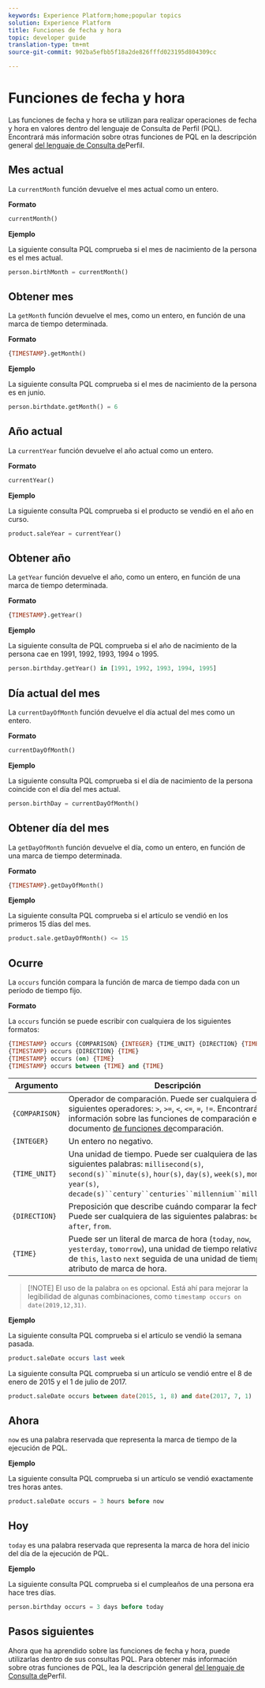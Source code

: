 ```yaml
---
keywords: Experience Platform;home;popular topics
solution: Experience Platform
title: Funciones de fecha y hora
topic: developer guide
translation-type: tm+mt
source-git-commit: 902ba5efbb5f18a2de826fffd023195d804309cc

---
```



# Funciones de fecha y hora

Las funciones de fecha y hora se utilizan para realizar operaciones de fecha y hora en valores dentro del lenguaje de Consulta de Perfil (PQL). Encontrará más información sobre otras funciones de PQL en la descripción general [del lenguaje de Consulta de](./overview.md)Perfil.

## Mes actual

La `currentMonth` función devuelve el mes actual como un entero.

**Formato**

```sql
currentMonth()
```

**Ejemplo**

La siguiente consulta PQL comprueba si el mes de nacimiento de la persona es el mes actual.

```sql
person.birthMonth = currentMonth()
```

## Obtener mes

La `getMonth` función devuelve el mes, como un entero, en función de una marca de tiempo determinada.

**Formato**

```sql
{TIMESTAMP}.getMonth()
```

**Ejemplo**

La siguiente consulta PQL comprueba si el mes de nacimiento de la persona es en junio.

```sql
person.birthdate.getMonth() = 6
```

## Año actual

La `currentYear` función devuelve el año actual como un entero.

**Formato**

```sql
currentYear()
```

**Ejemplo**

La siguiente consulta PQL comprueba si el producto se vendió en el año en curso.

```sql
product.saleYear = currentYear()
```

## Obtener año

La `getYear` función devuelve el año, como un entero, en función de una marca de tiempo determinada.

**Formato**

```sql
{TIMESTAMP}.getYear()
```

**Ejemplo**

La siguiente consulta de PQL comprueba si el año de nacimiento de la persona cae en 1991, 1992, 1993, 1994 o 1995.

```sql
person.birthday.getYear() in [1991, 1992, 1993, 1994, 1995]
```

## Día actual del mes

La `currentDayOfMonth` función devuelve el día actual del mes como un entero.

**Formato**

```sql
currentDayOfMonth()
```

**Ejemplo**

La siguiente consulta PQL comprueba si el día de nacimiento de la persona coincide con el día del mes actual.

```sql
person.birthDay = currentDayOfMonth()
```

## Obtener día del mes

La `getDayOfMonth` función devuelve el día, como un entero, en función de una marca de tiempo determinada.

**Formato**

```sql
{TIMESTAMP}.getDayOfMonth()
```

**Ejemplo**

La siguiente consulta PQL comprueba si el artículo se vendió en los primeros 15 días del mes.

```sql
product.sale.getDayOfMonth() <= 15
```

## Ocurre

La `occurs` función compara la función de marca de tiempo dada con un período de tiempo fijo.

**Formato**

La `occurs` función se puede escribir con cualquiera de los siguientes formatos:

```sql
{TIMESTAMP} occurs {COMPARISON} {INTEGER} {TIME_UNIT} {DIRECTION} {TIME}
{TIMESTAMP} occurs {DIRECTION} {TIME}
{TIMESTAMP} occurs (on) {TIME}
{TIMESTAMP} occurs between {TIME} and {TIME}
```

| Argumento | Descripción |
| --------- | ----------- |
| `{COMPARISON}` | Operador de comparación. Puede ser cualquiera de los siguientes operadores: `>`, `>=`, `<`, `<=`, `=`, `!=`. Encontrará más información sobre las funciones de comparación en el documento [de funciones de](./comparison-functions.md)comparación. |
| `{INTEGER}` | Un entero no negativo. |
| `{TIME_UNIT}` | Una unidad de tiempo. Puede ser cualquiera de las siguientes palabras: `millisecond(s)`, `second(s)``minute(s)`, `hour(s)`, `day(s)`, `week(s)`, `month(s)`, `year(s)`, `decade(s)``century``centuries``millennium``millennia`,,,. |
| `{DIRECTION}` | Preposición que describe cuándo comparar la fecha. Puede ser cualquiera de las siguientes palabras: `before`, `after`, `from`. |
| `{TIME}` | Puede ser un literal de marca de hora (`today`, `now`, `yesterday`, `tomorrow`), una unidad de tiempo relativa (una de `this`, `last`o `next` seguida de una unidad de tiempo) o un atributo de marca de hora. |

>[!NOTE] El uso de la palabra `on` es opcional. Está ahí para mejorar la legibilidad de algunas combinaciones, como `timestamp occurs on date(2019,12,31)`.

**Ejemplo**

La siguiente consulta PQL comprueba si el artículo se vendió la semana pasada.

```sql
product.saleDate occurs last week
```

La siguiente consulta PQL comprueba si un artículo se vendió entre el 8 de enero de 2015 y el 1 de julio de 2017.

```sql
product.saleDate occurs between date(2015, 1, 8) and date(2017, 7, 1)
```

## Ahora

`now` es una palabra reservada que representa la marca de tiempo de la ejecución de PQL.

**Ejemplo**

La siguiente consulta PQL comprueba si un artículo se vendió exactamente tres horas antes.

```sql
product.saleDate occurs = 3 hours before now
```

## Hoy

`today` es una palabra reservada que representa la marca de hora del inicio del día de la ejecución de PQL.

**Ejemplo**

La siguiente consulta PQL comprueba si el cumpleaños de una persona era hace tres días.

```sql
person.birthday occurs = 3 days before today
```

## Pasos siguientes

Ahora que ha aprendido sobre las funciones de fecha y hora, puede utilizarlas dentro de sus consultas PQL. Para obtener más información sobre otras funciones de PQL, lea la descripción general [del lenguaje de Consulta de](./overview.md)Perfil.
